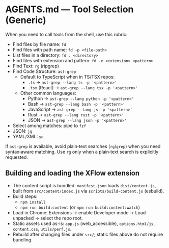 # AGENTS.md — Tool Selection (Generic)

When you need to call tools from the shell, use this rubric:

- Find files by file name: `fd`
- Find files with path name: `fd -p <file-path>`
- List files in a directory: `fd . <directory>`
- Find files with extension and pattern: `fd -e <extension> <pattern>`
- Find Text: `rg` (ripgrep)
- Find Code Structure: `ast-grep`
  - Default to TypeScript when in TS/TSX repos:
    - `.ts` → `ast-grep --lang ts -p '<pattern>'`
    - `.tsx` (React) → `ast-grep --lang tsx -p '<pattern>'`
  - Other common languages:
    - Python → `ast-grep --lang python -p '<pattern>'`
    - Bash → `ast-grep --lang bash -p '<pattern>'`
    - JavaScript → `ast-grep --lang js -p '<pattern>'`
    - Rust → `ast-grep --lang rust -p '<pattern>'`
    - JSON → `ast-grep --lang json -p '<pattern>'`
- Select among matches: pipe to `fzf`
- JSON: `jq`
- YAML/XML: `yq`

If `ast-grep` is available, avoid plain‑text searches (`rg`/`grep`) when you need syntax‑aware matching. Use `rg` only when a plain‑text search is explicitly requested.

## Building and loading the XFlow extension

- The content script is bundled: `manifest.json` loads `dist/content.js`, built from `src/content/index.js` via `scripts/build-content.js` (esbuild).
- Build steps:
  - `npm install`
  - `npm run build:content` (or `npm run build:content:watch`)
- Load in Chrome: Extensions → enable Developer mode → Load unpacked → select the repo root.
- Static assets used as-is: `app.js` (web_accessible), `options.html/js`, `content.css`, `utils/perf.js`.
- Rebuild after changing files under `src/`; static files above do not require bundling.